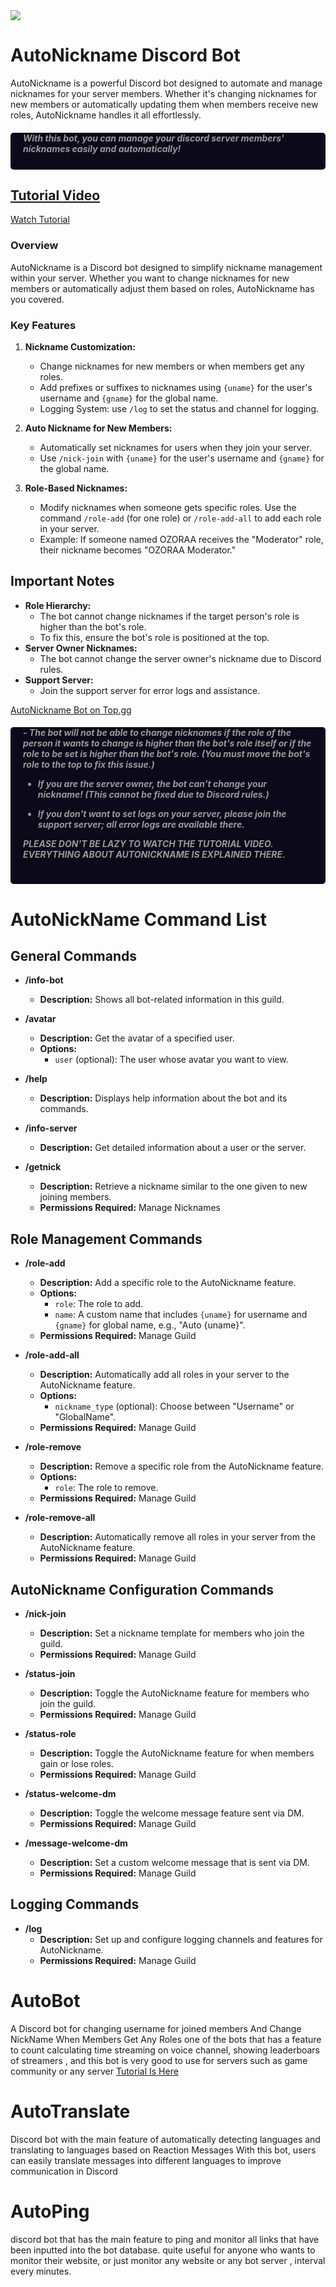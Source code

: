 <a href="https://top.gg/bot/1237341801094840350">
  <img src="https://top.gg/api/widget/1237341801094840350.svg">
</a>

# AutoNickname Discord Bot

AutoNickname is a powerful Discord bot designed to automate and manage nicknames for your server members. Whether it's changing nicknames for new members or automatically updating them when members receive new roles, AutoNickname handles it all effortlessly.

<h5 style="color: #999; padding: 0 20px 25px; border-radius: 5px; background: #0c091a;">
With this bot, you can manage your discord server members' nicknames easily and automatically!
</h5>

## [Tutorial Video](https://www.youtube.com/watch?v=y8N5qQ3LqV0)
[Watch Tutorial](https://www.youtube.com/watch?v=y8N5qQ3LqV0)

### Overview
AutoNickname is a Discord bot designed to simplify nickname management within your server. Whether you want to change nicknames for new members or automatically adjust them based on roles, AutoNickname has you covered.

### Key Features
1. **Nickname Customization:**
   - Change nicknames for new members or when members get any roles.
   - Add prefixes or suffixes to nicknames using `{uname}` for the user's username and `{gname}` for the global name.
   - Logging System: use `/log` to set the status and channel for logging.

2. **Auto Nickname for New Members:**
   - Automatically set nicknames for users when they join your server.
   - Use `/nick-join` with `{uname}` for the user's username and `{gname}` for the global name.

3. **Role-Based Nicknames:**
   - Modify nicknames when someone gets specific roles. Use the command `/role-add` (for one role) or `/role-add-all` to add each role in your server.
   - Example: If someone named OZORAA receives the "Moderator" role, their nickname becomes "OZORAA Moderator."

## Important Notes
- **Role Hierarchy:**
  - The bot cannot change nicknames if the target person's role is higher than the bot's role.
  - To fix this, ensure the bot's role is positioned at the top.
- **Server Owner Nicknames:**
  - The bot cannot change the server owner's nickname due to Discord rules.
- **Support Server:**
  - Join the support server for error logs and assistance.

[AutoNickname Bot on Top.gg](https://top.gg/bot/1237341801094840350)

<h5 style="color: #999; padding: 0 20px 25px; border-radius: 5px; background: #0c091a;">
- The bot will not be able to change nicknames if the role of the person it wants to change is higher than the bot's role itself or if the role to be set is higher than the bot's role. (You must move the bot's role to the top to fix this issue.)

- If you are the server owner, the bot can't change your nickname! (This cannot be fixed due to Discord rules.)

- If you don't want to set logs on your server, please join the support server; all error logs are available there.

**PLEASE DON'T BE LAZY TO WATCH THE TUTORIAL VIDEO. EVERYTHING ABOUT AUTONICKNAME IS EXPLAINED THERE.**
</h5>

# AutoNickName Command List

## General Commands
- **/info-bot**
  - **Description:** Shows all bot-related information in this guild.
  
- **/avatar**
  - **Description:** Get the avatar of a specified user.
  - **Options:**
    - `user` (optional): The user whose avatar you want to view.

- **/help**
  - **Description:** Displays help information about the bot and its commands.

- **/info-server**
  - **Description:** Get detailed information about a user or the server.
  
- **/getnick**
  - **Description:** Retrieve a nickname similar to the one given to new joining members.
  - **Permissions Required:** Manage Nicknames

## Role Management Commands
- **/role-add**
  - **Description:** Add a specific role to the AutoNickname feature.
  - **Options:**
    - `role`: The role to add.
    - `name`: A custom name that includes `{uname}` for username and `{gname}` for global name, e.g., "Auto {uname}".
  - **Permissions Required:** Manage Guild

- **/role-add-all**
  - **Description:** Automatically add all roles in your server to the AutoNickname feature.
  - **Options:**
    - `nickname_type` (optional): Choose between "Username" or "GlobalName".
  - **Permissions Required:** Manage Guild

- **/role-remove**
  - **Description:** Remove a specific role from the AutoNickname feature.
  - **Options:**
    - `role`: The role to remove.
  - **Permissions Required:** Manage Guild

- **/role-remove-all**
  - **Description:** Automatically remove all roles in your server from the AutoNickname feature.
  - **Permissions Required:** Manage Guild

## AutoNickname Configuration Commands
- **/nick-join**
  - **Description:** Set a nickname template for members who join the guild.
  - **Permissions Required:** Manage Guild

- **/status-join**
  - **Description:** Toggle the AutoNickname feature for members who join the guild.
  - **Permissions Required:** Manage Guild

- **/status-role**
  - **Description:** Toggle the AutoNickname feature for when members gain or lose roles.
  - **Permissions Required:** Manage Guild

- **/status-welcome-dm**
  - **Description:** Toggle the welcome message feature sent via DM.
  - **Permissions Required:** Manage Guild

- **/message-welcome-dm**
  - **Description:** Set a custom welcome message that is sent via DM.
  - **Permissions Required:** Manage Guild

## Logging Commands
- **/log**
  - **Description:** Set up and configure logging channels and features for AutoNickname.
  - **Permissions Required:** Manage Guild


# AutoBot
A Discord bot for changing username for joined members And Change NickName When Members Get Any Roles
one of the bots that has a feature to count calculating time streaming on voice channel, showing leaderboars of streamers , and this bot is very good to use for servers such as game community or any server
[Tutorial Is Here](https://youtu.be/h1Um5Ui8b90)

# AutoTranslate
Discord bot with the main feature of automatically detecting languages and translating to languages based on Reaction Messages
With this bot, users can easily translate messages into different languages to improve communication in Discord

# AutoPing
discord bot that has the main feature to ping and monitor all links that have been inputted into the bot database. quite useful for anyone who wants to monitor their website, or just monitor any website or any bot server , interval every minutes.

